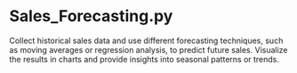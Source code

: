 # Sales_Forecasting.py

Collect historical sales data and use different forecasting techniques, such as moving averages or regression analysis, to predict future sales. Visualize the results in charts and provide insights into seasonal patterns or trends.
